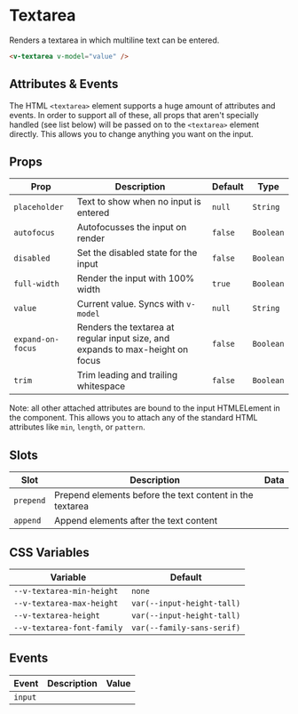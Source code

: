 # Textarea

Renders a textarea in which multiline text can be entered.

```html
<v-textarea v-model="value" />
```

## Attributes & Events

The HTML `<textarea>` element supports a huge amount of attributes and events. In order to support all of these, all
props that aren't specially handled (see list below) will be passed on to the `<textarea>` element directly. This allows
you to change anything you want on the input.

## Props

| Prop              | Description                                                                    | Default | Type      |
| ----------------- | ------------------------------------------------------------------------------ | ------- | --------- |
| `placeholder`     | Text to show when no input is entered                                          | `null`  | `String`  |
| `autofocus`       | Autofocusses the input on render                                               | `false` | `Boolean` |
| `disabled`        | Set the disabled state for the input                                           | `false` | `Boolean` |
| `full-width`      | Render the input with 100% width                                               | `true`  | `Boolean` |
| `value`           | Current value. Syncs with `v-model`                                            | `null`  | `String`  |
| `expand-on-focus` | Renders the textarea at regular input size, and expands to max-height on focus | `false` | `Boolean` |
| `trim`            | Trim leading and trailing whitespace                                           | `false` | `Boolean` |

Note: all other attached attributes are bound to the input HTMLELement in the component. This allows you to attach any
of the standard HTML attributes like `min`, `length`, or `pattern`.

## Slots

| Slot      | Description                                              | Data |
| --------- | -------------------------------------------------------- | ---- |
| `prepend` | Prepend elements before the text content in the textarea |      |
| `append`  | Append elements after the text content                   |      |

## CSS Variables

| Variable                   | Default                    |
| -------------------------- | -------------------------- |
| `--v-textarea-min-height`  | `none`                     |
| `--v-textarea-max-height`  | `var(--input-height-tall)` |
| `--v-textarea-height`      | `var(--input-height-tall)` |
| `--v-textarea-font-family` | `var(--family-sans-serif)` |

## Events

| Event   | Description | Value |
| ------- | ----------- | ----- |
| `input` |             |       |
